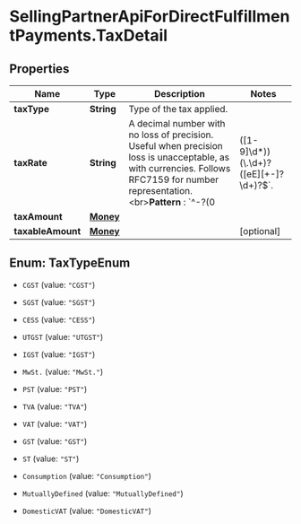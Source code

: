 # SellingPartnerApiForDirectFulfillmentPayments.TaxDetail

## Properties

Name | Type | Description | Notes
------------ | ------------- | ------------- | -------------
**taxType** | **String** | Type of the tax applied. | 
**taxRate** | **String** | A decimal number with no loss of precision. Useful when precision loss is unacceptable, as with currencies. Follows RFC7159 for number representation. &lt;br&gt;**Pattern** : &#x60;^-?(0|([1-9]\\d*))(\\.\\d+)?([eE][+-]?\\d+)?$&#x60;. | [optional] 
**taxAmount** | [**Money**](Money.md) |  | 
**taxableAmount** | [**Money**](Money.md) |  | [optional] 



## Enum: TaxTypeEnum


* `CGST` (value: `"CGST"`)

* `SGST` (value: `"SGST"`)

* `CESS` (value: `"CESS"`)

* `UTGST` (value: `"UTGST"`)

* `IGST` (value: `"IGST"`)

* `MwSt.` (value: `"MwSt."`)

* `PST` (value: `"PST"`)

* `TVA` (value: `"TVA"`)

* `VAT` (value: `"VAT"`)

* `GST` (value: `"GST"`)

* `ST` (value: `"ST"`)

* `Consumption` (value: `"Consumption"`)

* `MutuallyDefined` (value: `"MutuallyDefined"`)

* `DomesticVAT` (value: `"DomesticVAT"`)




